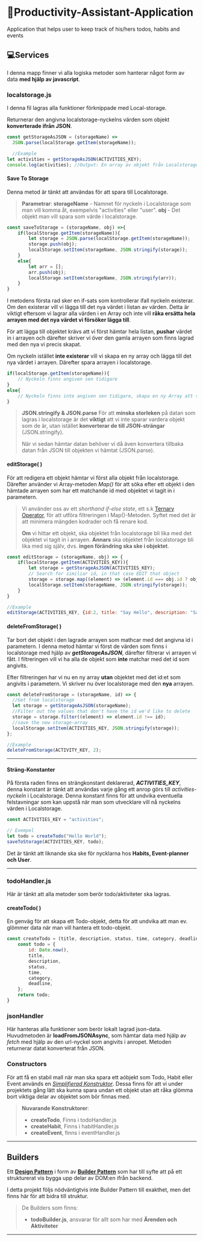 # :rocket:Productivity-Assistant-Application
Application that helps user to keep track of his/hers todos, habits and events

## :computer:Services
I denna mapp finner vi alla logiska metoder som hanterar något form av data **med hjälp av javascript**.

### localstorage.js
I denna fil lagras alla funktioner förknippade med Local-storage.


Returnerar den angivna localstorage-nyckelns värden som objekt **konverterade ifrån JSON**.

```js
const getStorageAsJSON = (storageName) =>
  JSON.parse(localStorage.getItem(storageName));

  //Example
let activities = getStorageAsJSON(ACTIVITIES_KEY);
console.log(activities); //Output: En array av objekt från Localstorage sparningen "activities"
```


#### Save To Storage
Denna metod är tänkt att användas för att spara till Localstorage.


>**Parametrar**:
**storageName** - Namnet för nyckeln i Localstorage som man vill komma åt, exempelvis "activities" eller "user".
**obj** - Det objekt man vill spara som värde i localstorage.

```js
const saveToStorage = (storageName, obj) =>{
    if(localStorage.getItem(storageName)){
        let storage = JSON.parse(localStorage.getItem(storageName));
        storage.push(obj);
        localStorage.setItem(storageName, JSON.stringify(storage));
    }
    else{
        let arr = [];
        arr.push(obj);
        localStorage.setItem(storageName, JSON.stringify(arr));
    }   
}
```

I metodens första rad sker en if-sats som kontrollerar ifall nyckeln existerar. Om den existerar vill vi lägga till det nya värdet i listan av värden. Detta är viktigt eftersom vi lagrar alla värden i en Array och inte vill **råka ersätta hela arrayen med det nya värdet vi försöker lägga till**.

För att lägga till objektet krävs att vi först hämtar hela listan, **pushar** värdet in i arrayen och därefter skriver vi över den gamla arrayen som finns lagrad med den nya vi precis skapat.

Om nyckeln istället **inte existerar** vill vi skapa en ny array och lägga till det nya värdet i arrayen. Därefter spara arrayen i localstorage.

```js
if(localStorage.getItem(storageName)){
    // Nyckeln finns angiven sen tidigare
}
else{
    // Nyckeln finns inte angiven sen tidigare, skapa en ny Array att spara som värde
}
```

>**JSON.stringify & JSON.parse**
För att **minska storleken** på datan som lagras i localstorage är det **viktigt** att vi inte sparar vardera objekt som de är, utan istället **konverterar de till JSON-strängar** (JSON.stringify).
>
>När vi sedan hämtar datan behöver vi då även konvertera tillbaka datan från JSON till objekten vi hämtat (JSON.parse).

#### editStorage( )
För att redigera ett objekt hämtar vi först alla objekt från localstorage. Därefter använder vi Array-metoden _Map()_ för att söka efter ett objekt i den hämtade arrayen som har ett matchande id med objektet vi tagit in i parametern.

>Vi använder oss av ett _shorthand if-else state_, ett s.k [Ternary Operator](https://developer.mozilla.org/en-US/docs/Web/JavaScript/Reference/Operators/Conditional_operator), för att utföra filtreringen i Map()-Metoden. Syftet med det är att minimera mängden kodrader och få renare kod.
>
>**Om** vi hittar ett objekt, ska objektet från localstorage bli lika med det objektet vi tagit in i arrayen.
**Annars** ska objektet från localstorage bli lika med sig själv, dvs. **ingen förändring ska ske i objektet**.

```js
const editStorage = (storageName, obj) => {
    if(localStorage.getItem(ACTIVITIES_KEY)){
        let storage = getStorageAsJSON(ACTIVITIES_KEY);
        // Search for similiar id, in that case EDIT that object
        storage = storage.map((element) => (element.id === obj.id ? obj : element));
        localStorage.setItem(storageName, JSON.stringify(storage));
    }
}

//Example
editStorage(ACTIVITIES_KEY, {id:2, title: "Say Hello", description: "Say Hello to World"});
```

#### deleteFromStorage( )
Tar bort det objekt i den lagrade arrayen som mathcar med det angivna id i parametern. I denna metod hämtar vi först de värden som finns i localstorage med hjälp av **_getStorageAsJSON_**, därefter filtrerar vi arrayen vi fått. I filtreringen vill vi ha alla de objekt som **inte** matchar med det id som angivits.

Efter filtreringen har vi nu en ny array **utan** objektet med det id:et som angivits i parametern. Vi skriver nu över localstorage med den **nya** arrayen.

```js
const deleteFromStorage = (storageName, id) => {
  //Get from localstorage
  let storage = getStorageAsJSON(storageName);
  //Filter out the values that don't have the id we'd like to delete
  storage = storage.filter((element) => element.id !== id);
  //save the new storage-array
  localStorage.setItem(ACTIVITIES_KEY, JSON.stringify(storage));
};

//Example
deleteFromStorage(ACTIVITY_KEY, 2);
```

****

#### Sträng-Konstanter
På första raden finns en strängkonstant deklarerad, **_ACTIVITIES_KEY_**, denna konstant är tänkt att användas varje gång ett anrop görs till _activities-nyckeln_ i Localstorage. Denna konstant finns för att undvika eventuella felstavningar som kan uppstå när man som utvecklare vill nå nyckelns värden i Localstorage.

```js
const ACTIVITIES_KEY = "activities";

// Exempel
let todo = createTodo("Hello World");
saveToStorage(ACTIVITIES_KEY, todo);
```

Det är tänkt att liknande ska ske för nycklarna hos **Habits, Event-planner och User**.
****
### todoHandler.js

Här är tänkt att alla metoder som berör todo/aktiviteter ska lagras.

#### createTodo( )
En genväg för att skapa ett Todo-objekt, detta för att undvika att man ev. glömmer data när man vill hantera ett todo-objekt.
```js
const createTodo = (title, description, status, time, category, deadline) => {
    const todo = {
        id: Date.now(),
        title,
        description,
        status,
        time,
        category,
        deadline,
    };
    return todo;
}
```

### jsonHandler
Här hanteras alla funktioner som berör lokalt lagrad json-data. Huvudmetoden är **loadFromJSONAsync**, som hämtar data med hjälp av _fetch_ med hjälp av den url-nyckel som angivits i anropet. Metoden returnerar datat konverterat från JSON.

### Constructors
För att få en stabil mall när man ska spara ett aóbjekt som Todo, Habit eller Event används en [_Simplifierad Konstruktor_](https://www.w3schools.com/js/js_object_constructors.asp). Dessa finns för att vi under projektets gång lätt ska kunna spara undan ett objekt utan att råka glömma bort viktiga delar av objektet som bör finnas med.

>**Nuvarande Konstruktorer**:
>- **createTodo**, Finns i todoHandler.js
>- **createHabit**, Finns i habitHandler.js
>- **createEvent**, finns i eventHandler.js
****

## Builders
Ett **[Design Pattern](https://refactoring.guru/design-patterns)** i form av **[Builder Pattern](https://refactoring.guru/design-patterns/builder)** som har till syfte att på ett strukturerat vis bygga upp delar av DOM:en ifrån backend.

I detta projekt följs nödväntigtvis inte Builder Pattern till exakthet, men det finns här för att bidra till struktur. 

>De Builders som finns:
>- **todoBuilder.js**, ansvarar för allt som har med **Ärenden och Aktiviteter**

****